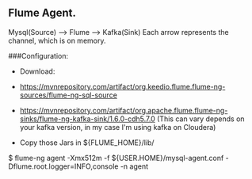 ## Flume Agent.

Mysql(Source) --> Flume --> Kafka(Sink)
Each arrow represents the channel, which is on memory.

###Configuration:

* Download:

- https://mvnrepository.com/artifact/org.keedio.flume.flume-ng-sources/flume-ng-sql-source


- https://mvnrepository.com/artifact/org.apache.flume.flume-ng-sinks/flume-ng-kafka-sink/1.6.0-cdh5.7.0 (This can vary depends on your kafka version, in my case I'm using kafka on Cloudera)


- Copy those Jars in ${FLUME_HOME}/lib/ 

$ flume-ng agent -Xmx512m -f ${USER.HOME}/mysql-agent.conf -Dflume.root.logger=INFO,console -n agent 
